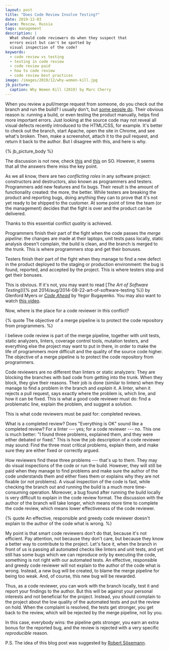 ```yaml
---
layout: post
title: "Does Code Review Involve Testing?"
date: 2019-12-03
place: Moscow, Russia
tags: management
description: |
  What should code reviewers do when they suspect that
  errors exist but can't be spotted by
  visual inspection of the code?
keywords:
  - code review vs testing
  - testing in code review
  - code review paid
  - how to code review
  - code review best practices
image: /images/2019/12/why-women-kill.jpg
jb_picture:
  caption: Why Women Kill (2019) by Marc Cherry
---
```


When you review a pull/merge request from someone, do you check out
the branch and run the build? I usually don't, but
[some people do](https://exceptionnotfound.net/should-code-review-include-manual-testing-depends-2/).
Their obvious reason is: running a build, or even testing the product manually,
helps find more important errors. Just looking at the source code may not
reveal all visual defects recently introduced to the HTML/CSS, for example.
It's better to check out the branch, start Apache, open the site in Chrome,
and see what's broken. Then, make a screenshot, attach it to the pull request,
and return it back to the author. But I disagree with this, and here is why.

<!--more-->

{% jb_picture_body %}

The discussion is not new, check
[this](https://softwareengineering.stackexchange.com/questions/344618/does-code-review-typically-involve-uat-qa-testing)
and [this](https://softwareengineering.stackexchange.com/questions/95363/should-code-reviewers-test-as-part-of-the-review)
on SO. However, it seems that all the answers there miss the key point.

As we all know, there are two _conflicting roles_ in any software project:
constructors and destructors, also known as programmers and testers.
Programmers add new features and fix bugs. Their result is the amount of
functionality created: the more, the better. While testers are breaking
the product and reporting bugs, doing anything they can to prove that it's
not yet ready to be shipped to the customer. At some point of time the
team (or the management) decides that the fight is over and the product can be
delivered.

Thanks to this essential conflict _quality_ is achieved.

Programmers finish their part of the fight when the code passes the
_merge pipeline_: the changes are made at their laptops, unit tests pass
locally, static analysis doesn't complain, the build is clean,
and the branch is merged to the trunk. This is where programmers stop
and get their bonuses.

Testers finish their part of the fight when they manage to find a new defect
in the product deployed to the staging or production environment: the
bug is found, reported, and accepted by the project. This is where
testers stop and get their bonuses.

This is obvious. If it's not, you may want to read
[_The Art of Software Testing_]({% pst 2014/aug/2014-08-22-art-of-software-testing %}) by Glenford Myers
or
[_Code Ahead_](/code-ahead.html) by Yegor Bugayenko. You may also want
to watch [this video](https://www.youtube.com/watch?v=jZitXMQaXvE).

Now, where is the place for a code reviewer in this conflict?

{% quote The objective of a merge pipeline is to protect the code repository from programmers. %}

I believe code review is part of the merge pipeline, together with unit
tests, static analyzers, linters, coverage control tools, mutation
testers, and everything else the project may want to put in there, in order
to make the life of programmers more difficult and the quality of
the source code higher. The objective of a merge pipeline is to protect
the code repository from programmers.

Code reviewers are no different than linters or static analyzers: They are
blocking the branches with bad code from getting into the trunk. When they
block, they give their reasons. Their job is done (similar to linters) when
they manage to find a problem in the branch and _explain_ it. A linter, when
it rejects a pull request, says exactly where the problem is, which line,
and how it can be fixed. This is what a good code reviewer must do:
find a problematic line, explain the problem, and suggest a solution.

This is what code reviewers must be paid for: completed reviews.

What is a completed review? Does "Everything is OK" sound like a completed
review? For a linter --- yes; for a code reviewer --- no. This one is much better:
"I found three problems, explained them, and they were either debated or fixed."
This is how the job description of a code reviewer may sound: Find the three
most critical problems, explain them, and make sure they are either fixed
or correctly argued.

How reviewers find these three problems --- that's up to them. They may
do visual inspections of the code or run the build. However, they will still
be paid when they manage to find problems and make sure the author of the
code understands them and either fixes them or explains why they are not
fixable (or not problems). A visual inspection of the code is fast, while
checking the branch out and running the build is a much more time-consuming
operation. Moreover, a bug found after running the build locally is very
difficult to explain in the code review format. The discussion with the
author of the branch will take longer, which means more time to complete
the code review, which means lower effectiveness of the code reviewer.

{% quote An effective, responsible and greedy code reviewer doesn't explain to the author of the code what is wrong. %}

My point is that smart code reviewers don't do that, because it's not efficient.
Pay attention, not because they don't care, but because they know a better
way to contribute to the project. Let's face it, when the branch in front
of us is passing all automated checks like linters and unit tests, and yet still
has some bugs which we can reproduce only by executing the code, something
is not right with our automated tests. An effective, responsible and greedy
code reviewer will not explain to the author of the code what is wrong. Instead,
a new bug will be created, to blame the merge pipeline for being too weak.
And, of course, this new bug will be rewarded.

Thus, as a code reviewer, you can work with the branch locally, test it
and report your findings to the author. But this will be against your personal
interests and not beneficial for the project. Instead, you should complain
to the project about the low quality of the automated tests and put the
review on hold. When the complaint is resolved, the tests get stronger, you
get back to the review, which will be rejected by the merge pipeline, not by you.

In this case, everybody wins: the pipeline gets stronger, you earn an extra
bonus for the reported bug, and the review is rejected with a very specific
_reproducible_ reason.

P.S. The idea of this blog post was suggested by [Robert Sösemann](https://twitter.com/rsoesemann).
